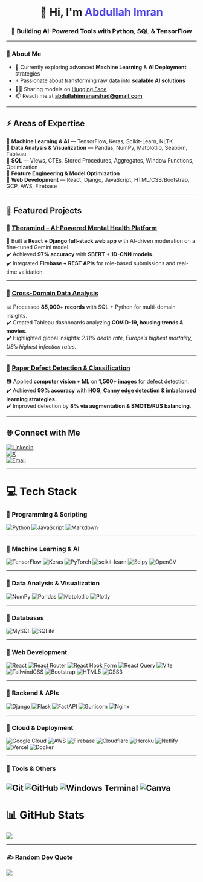 <h1 align="center">👋 Hi, I'm <span style="color:#4F46E5">Abdullah Imran</span></h1>
<h3 align="center">🚀 Building AI-Powered Tools with Python, SQL & TensorFlow</h3>

---

### 🌟 About Me  
- 🌱 Currently exploring advanced **Machine Learning** & **AI Deployment** strategies  
- ⚡ Passionate about transforming raw data into **scalable AI solutions**  
- 🧑‍💻 Sharing models on [Hugging Face](https://huggingface.co/spaces/AbdullahImran)  
- 📫 Reach me at **abdullahimranarshad@gmail.com**  

---

## ⚡ Areas of Expertise  
🔹 **Machine Learning & AI** — TensorFlow, Keras, Scikit-Learn, NLTK  
🔹 **Data Analysis & Visualization** — Pandas, NumPy, Matplotlib, Seaborn, Tableau  
🔹 **SQL** — Views, CTEs, Stored Procedures, Aggregates, Window Functions, Optimization  
🔹 **Feature Engineering & Model Optimization**  
🔹 **Web Development** — React, Django, JavaScript, HTML/CSS/Bootstrap, GCP, AWS, Firebase  

---

## 🚀 Featured Projects  

### 🔹 [Theramind – AI-Powered Mental Health Platform](https://github.com/poetabdullah/theramind.git)  
🧠 Built a **React + Django full-stack web app** with AI-driven moderation on a fine-tuned Gemini model.  
✔️ Achieved **97% accuracy** with **SBERT + 1D-CNN models**.  
✔️ Integrated **Firebase + REST APIs** for role-based submissions and real-time validation.  

---

### 🔹 [Cross-Domain Data Analysis](https://github.com/poetabdullah/Cross-Domain-Data-Analysis-COVID-19-Housing-Movies.git)  
📊 Processed **85,000+ records** with SQL + Python for multi-domain insights.  
✔️ Created Tableau dashboards analyzing **COVID-19, housing trends & movies**.  
✔️ Highlighted global insights: *2.11% death rate, Europe’s highest mortality, US’s highest infection rates*.  

---

### 🔹 [Paper Defect Detection & Classification](https://github.com/poetabdullah/Paper-Defect-Detection-and-Classification.git)  
📷 Applied **computer vision + ML** on **1,500+ images** for defect detection.  
✔️ Achieved **99% accuracy** with **HOG, Canny edge detection & imbalanced learning strategies**.  
✔️ Improved detection by **8% via augmentation & SMOTE/RUS balancing**.  

---

## 🌐 Connect with Me  
[![LinkedIn](https://img.shields.io/badge/LinkedIn-%230077B5.svg?logo=linkedin&logoColor=white)](https://linkedin.com/in/abdullah--imran/)  
[![X](https://img.shields.io/badge/Twitter-black.svg?logo=X&logoColor=white)](https://x.com/AbdulaImran)  
[![Email](https://img.shields.io/badge/Email-D14836?logo=gmail&logoColor=white)](mailto:abdullahimranarshad@gmail.com)  

---

# 💻 Tech Stack  

### 🔹 Programming & Scripting  
![Python](https://img.shields.io/badge/python-3670A0?style=for-the-badge&logo=python&logoColor=ffdd54) ![JavaScript](https://img.shields.io/badge/javascript-%23323330.svg?style=for-the-badge&logo=javascript&logoColor=%23F7DF1E) ![Markdown](https://img.shields.io/badge/markdown-%23000000.svg?style=for-the-badge&logo=markdown&logoColor=white)  

---

### 🔹 Machine Learning & AI  
![TensorFlow](https://img.shields.io/badge/TensorFlow-%23FF6F00.svg?style=for-the-badge&logo=TensorFlow&logoColor=white) ![Keras](https://img.shields.io/badge/Keras-%23D00000.svg?style=for-the-badge&logo=Keras&logoColor=white) ![PyTorch](https://img.shields.io/badge/PyTorch-%23EE4C2C.svg?style=for-the-badge&logo=PyTorch&logoColor=white) ![scikit-learn](https://img.shields.io/badge/scikit--learn-%23F7931E.svg?style=for-the-badge&logo=scikit-learn&logoColor=white) ![Scipy](https://img.shields.io/badge/SciPy-%230C55A5.svg?style=for-the-badge&logo=scipy&logoColor=%white) ![OpenCV](https://img.shields.io/badge/opencv-%23white.svg?style=for-the-badge&logo=opencv&logoColor=white)  

---

### 🔹 Data Analysis & Visualization  
![NumPy](https://img.shields.io/badge/numpy-%23013243.svg?style=for-the-badge&logo=numpy&logoColor=white) ![Pandas](https://img.shields.io/badge/pandas-%23150458.svg?style=for-the-badge&logo=pandas&logoColor=white) ![Matplotlib](https://img.shields.io/badge/Matplotlib-%23ffffff.svg?style=for-the-badge&logo=Matplotlib&logoColor=black) ![Plotly](https://img.shields.io/badge/Plotly-%233F4F75.svg?style=for-the-badge&logo=plotly&logoColor=white)  

---

### 🔹 Databases  
![MySQL](https://img.shields.io/badge/mysql-4479A1.svg?style=for-the-badge&logo=mysql&logoColor=white) ![SQLite](https://img.shields.io/badge/sqlite-%2307405e.svg?style=for-the-badge&logo=sqlite&logoColor=white)  

---

### 🔹 Web Development  
![React](https://img.shields.io/badge/react-%2320232a.svg?style=for-the-badge&logo=react&logoColor=%2361DAFB) ![React Router](https://img.shields.io/badge/React_Router-CA4245?style=for-the-badge&logo=react-router&logoColor=white) ![React Hook Form](https://img.shields.io/badge/React%20Hook%20Form-%23EC5990.svg?style=for-the-badge&logo=reacthookform&logoColor=white) ![React Query](https://img.shields.io/badge/-React%20Query-FF4154?style=for-the-badge&logo=react%20query&logoColor=white) ![Vite](https://img.shields.io/badge/vite-%23646CFF.svg?style=for-the-badge&logo=vite&logoColor=white) ![TailwindCSS](https://img.shields.io/badge/tailwindcss-%2338B2AC.svg?style=for-the-badge&logo=tailwind-css&logoColor=white) ![Bootstrap](https://img.shields.io/badge/bootstrap-%238511FA.svg?style=for-the-badge&logo=bootstrap&logoColor=white) ![HTML5](https://img.shields.io/badge/html5-%23E34F26.svg?style=for-the-badge&logo=html5&logoColor=white) ![CSS3](https://img.shields.io/badge/css3-%231572B6.svg?style=for-the-badge&logo=css3&logoColor=white)  

---

### 🔹 Backend & APIs  
![Django](https://img.shields.io/badge/django-%23092E20.svg?style=for-the-badge&logo=django&logoColor=white) ![Flask](https://img.shields.io/badge/flask-%23000.svg?style=for-the-badge&logo=flask&logoColor=white) ![FastAPI](https://img.shields.io/badge/FastAPI-005571?style=for-the-badge&logo=fastapi) ![Gunicorn](https://img.shields.io/badge/gunicorn-%298729.svg?style=for-the-badge&logo=gunicorn&logoColor=white) ![Nginx](https://img.shields.io/badge/nginx-%23009639.svg?style=for-the-badge&logo=nginx&logoColor=white)  

---

### 🔹 Cloud & Deployment  
![Google Cloud](https://img.shields.io/badge/GoogleCloud-%234285F4.svg?style=for-the-badge&logo=google-cloud&logoColor=white) ![AWS](https://img.shields.io/badge/AWS-%23FF9900.svg?style=for-the-badge&logo=amazon-aws&logoColor=white) ![Firebase](https://img.shields.io/badge/firebase-%23039BE5.svg?style=for-the-badge&logo=firebase) ![Cloudflare](https://img.shields.io/badge/Cloudflare-F38020?style=for-the-badge&logo=Cloudflare&logoColor=white) ![Heroku](https://img.shields.io/badge/heroku-%23430098.svg?style=for-the-badge&logo=heroku&logoColor=white) ![Netlify](https://img.shields.io/badge/netlify-%23000000.svg?style=for-the-badge&logo=netlify&logoColor=#00C7B7) ![Vercel](https://img.shields.io/badge/vercel-%23000000.svg?style=for-the-badge&logo=vercel&logoColor=white) ![Docker](https://img.shields.io/badge/docker-%230db7ed.svg?style=for-the-badge&logo=docker&logoColor=white)  

---

### 🔹 Tools & Others  
![Git](https://img.shields.io/badge/git-%23F05033.svg?style=for-the-badge&logo=git&logoColor=white) ![GitHub](https://img.shields.io/badge/github-%23121011.svg?style=for-the-badge&logo=github&logoColor=white) ![Windows Terminal](https://img.shields.io/badge/Windows%20Terminal-%234D4D4D.svg?style=for-the-badge&logo=windows-terminal&logoColor=white) ![Canva](https://img.shields.io/badge/Canva-%2300C4CC.svg?style=for-the-badge&logo=Canva&logoColor=white)  
---

# 📊 GitHub Stats  
![](https://github-readme-stats.vercel.app/api/top-langs/?username=poetabdullah&theme=tokyonight&hide_border=false&include_all_commits=true&count_private=true&layout=compact)  

---

### ✍️ Random Dev Quote  
![](https://quotes-github-readme.vercel.app/api?type=horizontal&theme=tokyonight)  
